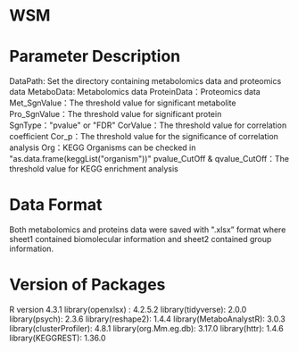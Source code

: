 # WSM
# Parameter Description
DataPath: Set the directory containing metabolomics data and proteomics data
MetaboData: Metabolomics data
ProteinData：Proteomics data
Met_SgnValue：The threshold value for significant metabolite
Pro_SgnValue：The threshold value for significant protein
SgnType："pvalue" or "FDR"
CorValue：The threshold value for correlation coefficient
Cor_p：The threshold value for the significance of correlation analysis
Org：KEGG Organisms can be checked in "as.data.frame(keggList("organism"))"
pvalue_CutOff & qvalue_CutOff：The threshold value for KEGG enrichment analysis
# Data Format
Both metabolomics and proteins data were saved with ".xlsx” format where sheet1 contained biomolecular information and sheet2 contained group information.
# Version of Packages
R version 4.3.1
library(openxlsx) : 4.2.5.2
library(tidyverse): 2.0.0
library(psych): 2.3.6
library(reshape2): 1.4.4
library(MetaboAnalystR): 3.0.3
library(clusterProfiler): 4.8.1
library(org.Mm.eg.db): 3.17.0
library(httr): 1.4.6
library(KEGGREST): 1.36.0
